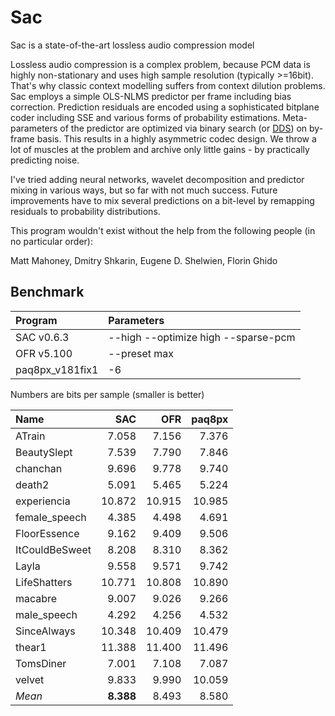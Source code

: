 # Sac
Sac is a state-of-the-art lossless audio compression model

Lossless audio compression is a complex problem, because PCM data is highly non-stationary and uses high sample resolution (typically >=16bit). That's why classic context modelling suffers from context dilution problems. Sac employs a simple OLS-NLMS predictor per frame including bias correction. Prediction residuals are encoded using a sophisticated bitplane coder including SSE and various forms of probability estimations. Meta-parameters of the predictor are optimized via binary search (or [DDS](https://agupubs.onlinelibrary.wiley.com/doi/10.1029/2005WR004723)) on by-frame basis. This results in a highly asymmetric codec design. We throw a lot of muscles at the problem and archive only little gains - by practically predicting noise. 

I've tried adding neural networks, wavelet decomposition and predictor mixing in various ways, but so far with not much success. 
Future improvements have to mix several predictions on a bit-level by remapping residuals to probability distributions. 

This program wouldn't exist without the help from the following people (in no particular order):

Matt Mahoney, Dmitry Shkarin, Eugene D. Shelwien, Florin Ghido

## Benchmark
|Program|Parameters|
|:-|:-|
|SAC v0.6.3|--high --optimize high --sparse-pcm|
|OFR v5.100|--preset max|
|paq8px_v181fix1|-6|

Numbers are bits per sample (smaller is better)

| Name  | SAC | OFR | paq8px |
|:---|---:|---:|---:|
|ATrain|7.058|7.156|7.376|
|BeautySlept|7.539|7.790|7.846|
|chanchan|9.696|9.778|9.740|
|death2|5.091|5.465|5.224|
|experiencia|10.872|10.915|10.985|
|female_speech|4.385|4.498|4.691|
|FloorEssence|9.162|9.409|9.506|
|ItCouldBeSweet|8.208|8.310|8.362|
|Layla|9.558|9.571|9.742|
|LifeShatters|10.771|10.808|10.890|
|macabre|9.007|9.026|9.266|
|male_speech|4.292|4.256|4.532|
|SinceAlways|10.348|10.409|10.479|
|thear1|11.388|11.400|11.496|
|TomsDiner|7.001|7.108|7.087|
|velvet|9.833|9.990|10.059|
|*Mean*|**8.388**|8.493|8.580|

